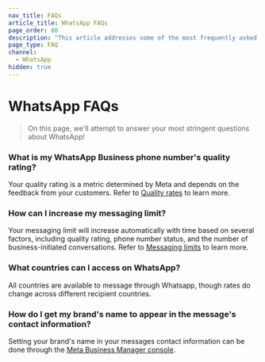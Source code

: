 ```yaml
---
nav_title: FAQs
article_title: WhatsApp FAQs
page_order: 80
description: "This article addresses some of the most frequently asked questions that arise when setting up WhatsApp campaigns."
page_type: FAQ
channel:
  - WhatsApp
hidden: true    
---
```


# WhatsApp FAQs

> On this page, we'll attempt to answer your most stringent questions about WhatsApp!

### What is my WhatsApp Business phone number's quality rating?

Your quality rating is a metric determined by Meta and depends on the feedback from your customers. Refer to [Quality rates](https://business.facebook.com/business/help/896873687365001#) to learn more. 

### How can I increase my messaging limit?

Your messaging limit will increase automatically with time based on several factors, including quality rating, phone number status, and the number of business-initiated conversations. Refer to [Messaging limits](https://developers.facebook.com/docs/whatsapp/messaging-limits#increasing-your-limit) to learn more. 

### What countries can I access on WhatsApp?

All countries are available to message through Whatsapp, though rates do change across different recipient countries.

### How do I get my brand's name to appear in the message's contact information?

Setting your brand's name in your messages contact information can be done through the [Meta Business Manager console](https://www.facebook.com/business/help/378834799515077). 

